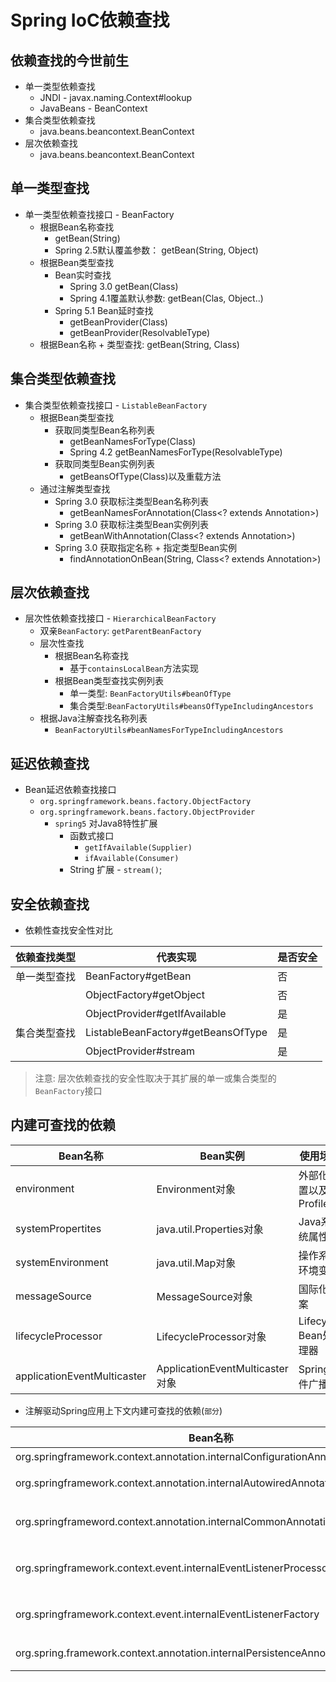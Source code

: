 # Spring IoC依赖查找

## 依赖查找的今世前生

- 单一类型依赖查找
  - JNDI - javax.naming.Context#lookup
  - JavaBeans - BeanContext
- 集合类型依赖查找
  - java.beans.beancontext.BeanContext
- 层次依赖查找
  - java.beans.beancontext.BeanContext

## 单一类型查找

- 单一类型依赖查找接口 - BeanFactory
  - 根据Bean名称查找
    - getBean(String)
    - Spring 2.5默认覆盖参数： getBean(String, Object)
  - 根据Bean类型查找
    - Bean实时查找
      - Spring 3.0 getBean(Class)
      - Spring 4.1覆盖默认参数: getBean(Clas, Object..)
    - Spring 5.1 Bean延时查找
      - getBeanProvider(Class)
      - getBeanProvider(ResolvableType)
  - 根据Bean名称 + 类型查找: getBean(String, Class)

## 集合类型依赖查找

- 集合类型依赖查找接口 - `ListableBeanFactory`
  - 根据Bean类型查找
    - 获取同类型Bean名称列表
      - getBeanNamesForType(Class)
      - Spring 4.2 getBeanNamesForType(ResolvableType)
    - 获取同类型Bean实例列表
      - getBeansOfType(Class)以及重载方法
  - 通过注解类型查找
    - Spring 3.0 获取标注类型Bean名称列表
      - getBeanNamesForAnnotation(Class<? extends Annotation>)
    - Spring 3.0 获取标注类型Bean实例列表
      - getBeanWithAnnotation(Class<? extends Annotation>)
    - Spring 3.0 获取指定名称 + 指定类型Bean实例
      - findAnnotationOnBean(String, Class<? extends Annotation>)

## 层次依赖查找

- 层次性依赖查找接口 - `HierarchicalBeanFactory`
  - 双亲`BeanFactory`: `getParentBeanFactory`
  - 层次性查找
    - 根据Bean名称查找
      - 基于`containsLocalBean`方法实现
    - 根据Bean类型查找实例列表
      - 单一类型: `BeanFactoryUtils#beanOfType`
      - 集合类型:`BeanFactoryUtils#beansOfTypeIncludingAncestors`
  - 根据Java注解查找名称列表
    - `BeanFactoryUtils#beanNamesForTypeIncludingAncestors`

## 延迟依赖查找

- Bean延迟依赖查找接口
  - `org.springframework.beans.factory.ObjectFactory`
  - `org.springframework.beans.factory.ObjectProvider`
    - `spring5` 对Java8特性扩展
      - 函数式接口
        - `getIfAvailable(Supplier)`
        - `ifAvailable(Consumer)`
      - String 扩展 - `stream()`;

## 安全依赖查找

- 依赖性查找安全性对比

| 依赖查找类型 | 代表实现                           | 是否安全 |
| ------------ | ---------------------------------- | -------- |
| 单一类型查找 | BeanFactory#getBean                | 否       |
|              | ObjectFactory#getObject            | 否       |
|              | ObjectProvider#getIfAvailable      | 是       |
| 集合类型查找 | ListableBeanFactory#getBeansOfType | 是       |
|              | ObjectProvider#stream              | 是       |

> 注意: 层次依赖查找的安全性取决于其扩展的单一或集合类型的`BeanFactory`接口

## 内建可查找的依赖

| Bean名称                    | Bean实例                        | 使用场景               |
| --------------------------- | ------------------------------- | ---------------------- |
| environment                 | Environment对象                 | 外部化配置以及Profiles |
| systemPropertites           | java.util.Properties对象        | Java系统属性           |
| systemEnvironment           | java.util.Map对象               | 操作系统环境变量       |
| messageSource               | MessageSource对象               | 国际化文案             |
| lifecycleProcessor          | LifecycleProcessor对象          | Lifecycle Bean处理器   |
| applicationEventMulticaster | ApplicationEventMulticaster对象 | Spring事件广播器       |

- 注解驱动Spring应用上下文内建可查找的依赖(`部分`)

| Bean名称                                                     | Bean实例                                    | 使用场景                                                |
| ------------------------------------------------------------ | ------------------------------------------- | ------------------------------------------------------- |
| org.springframework.context.annotation.internalConfigurationAnnotationProcessor | ConfigurationClassPostProcessor对象         | 处理Spring配置类                                        |
| org.springframework.context.annotation.internalAutowiredAnnotationProcessor | AutowiredAnnotationBeanPostProcessor对象    | 处理`@Autowired`以及`@Value`注解                        |
| org.springframeword.context.annotation.internalCommonAnnotationProcessor | CommonAnnotationBeanPostProcessor对象       | (条件激活)处理`JSR-250`注解，如`@PostConstruct`         |
| org.springframework.context.event.internalEventListenerProcessor | EventListenerMethodProcessor对象            | 处理标注`@EventListener`的Spring事件监听方法            |
| org.springframework.context.event.internalEventListenerFactory | DefaultEventListenerFactory对象             | `@EventListener`事件监听方法适配为`ApplicationListener` |
| org.spring.framework.context.annotation.internalPersistenceAnnotationProcessor | PersistenceAnnotationBeanPostProcessor对象` | "条件激活"处理JPA注解场景                               |

